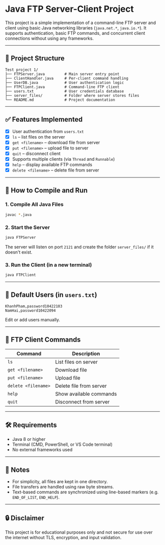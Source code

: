 # Java FTP Server-Client Project

This project is a simple implementation of a command-line FTP server and client using basic Java networking libraries (`java.net.*`, `java.io.*`). It supports authentication, basic FTP commands, and concurrent client connections without using any frameworks.

---

## 📁 Project Structure

```
Test project 1/
├── FTPServer.java         # Main server entry point
├── ClientHandler.java     # Per-client command handling
├── UserDB.java            # User authentication logic
├── FTPClient.java         # Command-line FTP client
├── users.txt              # User credentials database
├── server_files/          # Folder where server stores files
└── README.md              # Project documentation
```

---

## ✅ Features Implemented

* [x] User authentication from `users.txt`
* [x] `ls` – list files on the server
* [x] `get <filename>` – download file from server
* [x] `put <filename>` – upload file to server
* [x] `quit` – disconnect client
* [x] Supports multiple clients (via `Thread` and `Runnable`)
* [x] `help` – display available FTP commands
* [x] `delete <filename>` – delete file from server

---

## 🚀 How to Compile and Run

### 1. Compile All Java Files

```bash
javac *.java
```

### 2. Start the Server

```bash
java FTPServer
```

The server will listen on port `2121` and create the folder `server_files/` if it doesn't exist.

### 3. Run the Client (in a new terminal)

```bash
java FTPClient
```

---

## 👤 Default Users (in `users.txt`)

```
KhanhPham,password10422103
NamHai,password10422094
```

Edit or add users manually.

---

## 🧪 FTP Client Commands

| Command             | Description             |
| ------------------- | ----------------------- |
| `ls`                | List files on server    |
| `get <filename>`    | Download file           |
| `put <filename>`    | Upload file             |
| `delete <filename>` | Delete file from server |
| `help`              | Show available commands |
| `quit`              | Disconnect from server  |

---

## 🛠 Requirements

* Java 8 or higher
* Terminal (CMD, PowerShell, or VS Code terminal)
* No external frameworks used

---

## 📌 Notes

* For simplicity, all files are kept in one directory.
* File transfers are handled using raw byte streams.
* Text-based commands are synchronized using line-based markers (e.g. `END_OF_LIST`, `END_HELP`).

---

## 🔒 Disclaimer

This project is for educational purposes only and not secure for use over the internet without TLS, encryption, and input validation.
